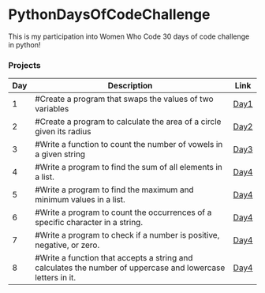 # PythonDaysOfCodeChallenge

This is my participation into Women Who Code 30 days of code challenge in python!

### Projects

| Day | Description                                                          | Link                                                                                          |
| --- | -------------------------------------------------------------------- | --------------------------------------------------------------------------------------------- |
| 1   | #Create a program that swaps the values of two variables             | <a href="https://github.com/staceyjf/WWW_python_challenge/blob/main/challenges/challenge1.py">Day1</a> |
| 2   | #Create a program to calculate the area of a circle given its radius | <a href="https://github.com/staceyjf/WWW_python_challenge/blob/main/challenges/challenge2.py">Day2</a> |
| 3   | #Write a function to count the number of vowels in a given string | <a href="https://github.com/staceyjf/WWW_python_challenge/blob/main/challenges/challenge3.py">Day3</a> |
| 4   | #Write a program to find the sum of all elements in a list. | <a href="https://github.com/staceyjf/WWW_python_challenge/blob/main/challenges/challenge4.py">Day4</a> |
| 5  | #Write a program to find the maximum and minimum values in a list. | <a href="https://github.com/staceyjf/WWW_python_challenge/blob/main/challenges/challenge5.py">Day4</a> |
| 6   | #Write a program to count the occurrences of a specific character in a string. | <a href="https://github.com/staceyjf/WWW_python_challenge/blob/main/challenges/challenge6.py">Day4</a> |
| 7   | #Write a program to check if a number is positive, negative, or zero. | <a href="https://github.com/staceyjf/WWW_python_challenge/blob/main/challenges/challenge7.py">Day4</a> |
| 8  | #Write a function that accepts a string and calculates the number of uppercase and lowercase letters in it. | <a href="https://github.com/staceyjf/WWW_python_challenge/blob/main/challenges/challenge8.py">Day4</a> |